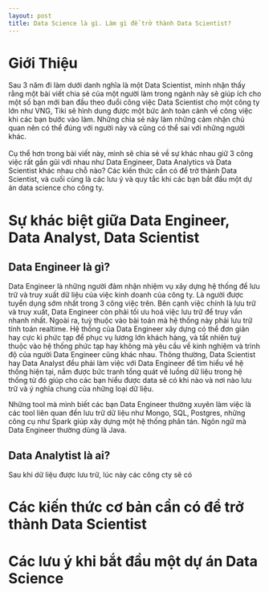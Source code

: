 ```yaml
---
layout: post
title: Data Science là gì. Làm gì để trở thành Data Scientist?
---
```

# Giới Thiệu
Sau 3 năm đi làm dưới danh nghĩa là một Data Scientist, mình nhận thấy rằng một bài viết chia sẻ của một người làm trong ngành này sẽ giúp ích cho một số bạn mới ban đầu theo đuổi công việc Data Scientist cho một công ty lớn như VNG, Tiki sẽ hình dung được một bức ảnh toàn cảnh về công việc khi các bạn bước vào làm. Những chia sẻ này làm những cảm nhận chủ quan nên có thể đúng với người này và cũng có thể sai với những người khác. <br/><br/> Cụ thể hơn trong bài viết này, mình sẽ chia sẻ về sự khác nhau giữ 3 công việc rất gần gũi với nhau như Data Engineer, Data Analytics và Data Scientist khác nhau chỗ nào? Các kiến thức cần có để trờ thành Data Scientist, và cuối cùng là các lưu ý và quy tắc khi các bạn bắt đầu một dự án data science cho công ty. 

# Sự khác biệt giữa Data Engineer, Data Analyst, Data Scientist
## Data Engineer là gì?
Data Engineer là những người đảm nhận nhiệm vụ xây dựng hệ thống để lưu trữ và truy xuất dữ liệu của việc kinh doanh của công ty. Là người được tuyển dụng sớm nhất trong 3 công việc trên. Bên cạnh việc chính là lưu trữ và truy xuất, Data Engineer còn phải tối ưu hoá việc lưu trữ để truy vấn nhanh nhất. Ngoài ra, tuỳ thuộc vào bài toán mà hệ thống này phải lưu trữ tính toán realtime. Hệ thống của Data Engineer xây dựng có thể đơn giản hay cực kì phức tạp để phục vụ lương lớn khách hàng, và tất nhiên tuỳ thuộc vào hệ thống phức tạp hay không mà yêu cầu về kinh nghiệm và trình độ của người Data Engineer cũng khác nhau. Thông thường, Data Scientist hay Data Analyst đều phải làm việc với Data Engineer để tìm hiểu về hệ thống hiện tại, nắm được bức tranh tổng quát về luồng dữ liệu trong hệ thống từ đó giúp cho các bạn hiểu được data sẽ có khi nào và nơi nào lưu trữ và ý nghĩa chung của những loại dữ liệu. 

Những tool mà mình biết các bạn Data Engineer thường xuyên làm việc là các tool liên quan đến lưu trữ dữ liệu như Mongo, SQL, Postgres, những công cụ như Spark giúp xây dựng một hệ thống phân tán. Ngôn ngữ mà Data Engineer thường dùng là Java. 
## Data Analytist là ai?
Sau khi dữ liệu được lưu trữ, lúc này các công cty sẽ có 

# Các kiến thức cơ bản cần có để trở thành Data Scientist
# Các lưu ý khi bắt đầu một dự án Data Science
